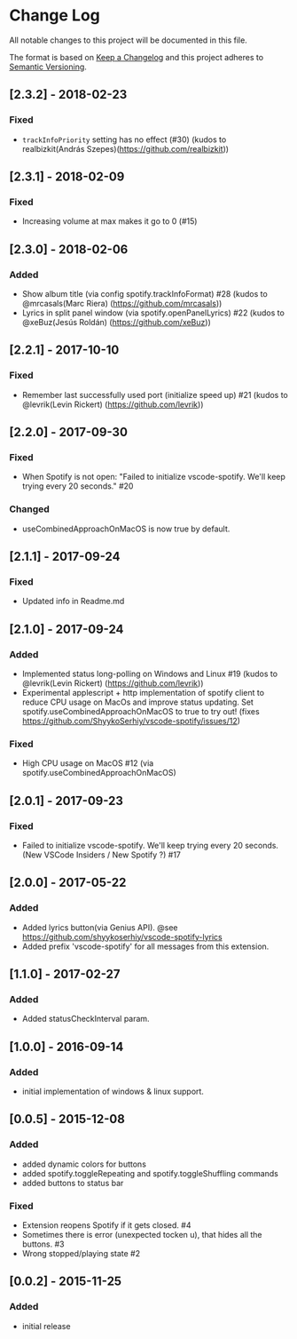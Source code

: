 # Change Log
All notable changes to this project will be documented in this file.

The format is based on [Keep a Changelog](http://keepachangelog.com/) 
and this project adheres to [Semantic Versioning](http://semver.org/).

## [2.3.2] - 2018-02-23
### Fixed
- `trackInfoPriority` setting has no effect (#30) (kudos to realbizkit(András Szepes)(https://github.com/realbizkit))

## [2.3.1] - 2018-02-09
### Fixed
- Increasing volume at max makes it go to 0 (#15)

## [2.3.0] - 2018-02-06
### Added
- Show album title (via config spotify.trackInfoFormat) #28 (kudos to @mrcasals(Marc Riera) (https://github.com/mrcasals))
- Lyrics in split panel window (via spotify.openPanelLyrics) #22 (kudos to @xeBuz(Jesús Roldán) (https://github.com/xeBuz))

## [2.2.1] - 2017-10-10
### Fixed
- Remember last successfully used port (initialize speed up) #21 (kudos to @levrik(Levin Rickert) (https://github.com/levrik))

## [2.2.0] - 2017-09-30
### Fixed
- When Spotify is not open: "Failed to initialize vscode-spotify. We'll keep trying every 20 seconds." #20
### Changed
- useCombinedApproachOnMacOS is now true by default.

## [2.1.1] - 2017-09-24
### Fixed
- Updated info in Readme.md

## [2.1.0] - 2017-09-24
### Added 
- Implemented status long-polling on Windows and Linux #19 (kudos to @levrik(Levin Rickert) (https://github.com/levrik))
- Experimental applescript + http implementation of spotify client to reduce CPU usage on MacOs and improve status updating. Set spotify.useCombinedApproachOnMacOS to true to try out! (fixes https://github.com/ShyykoSerhiy/vscode-spotify/issues/12)
### Fixed
- High CPU usage on MacOS #12 (via spotify.useCombinedApproachOnMacOS)

## [2.0.1] - 2017-09-23
### Fixed
- Failed to initialize vscode-spotify. We'll keep trying every 20 seconds. (New VSCode Insiders / New Spotify ?) #17

## [2.0.0] - 2017-05-22
### Added
- Added lyrics button(via Genius API). @see https://github.com/shyykoserhiy/vscode-spotify-lyrics
- Added prefix 'vscode-spotify' for all messages from this extension. 

## [1.1.0] - 2017-02-27
### Added
- Added statusCheckInterval param.

## [1.0.0] - 2016-09-14
### Added
- initial implementation of windows & linux support.

## [0.0.5] - 2015-12-08
### Added
- added dynamic colors for buttons
- added spotify.toggleRepeating and spotify.toggleShuffling commands
- added buttons to status bar

### Fixed
- Extension reopens Spotify if it gets closed. #4
- Sometimes there is error (unexpected tocken u), that hides all the buttons. #3
- Wrong stopped/playing state #2

## [0.0.2] - 2015-11-25
### Added
- initial release
